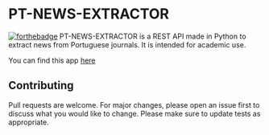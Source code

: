 # PT-NEWS-EXTRACTOR
[![forthebadge](https://forthebadge.com/images/badges/made-with-python.svg)](https://forthebadge.com)
PT-NEWS-EXTRACTOR is a REST API made in Python to extract news from Portuguese journals. It is intended for academic use.

You can find this app [here](https://pt-news-extractor.herokuapp.com/api/v1/)

## Contributing
Pull requests are welcome. For major changes, please open an issue first to discuss what you would like to change. Please make sure to update tests as appropriate.
